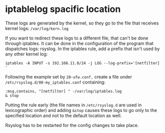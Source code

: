 # iptablelog spacific location

These logs are generated by the kernel, so they go to the file that receives kernel logs: `/var/log/kern.log`

If you want to redirect these logs to a different file, that can't be done through iptables. It can be done in the configuration of the program that dispatches logs: rsyslog. In the iptables rule, add a prefix that isn't used by any other kernel log:


```
iptables -A INPUT -s 192.168.11.0/24 -j LOG --log-prefix='[netfilter] '
```

Following the example set by `20-ufw.conf,` create a file under `/etc/rsyslog.d/00-my_iptables.conf` containing:

```
:msg,contains, "[netfilter] " -/var/log/iptables.log
& stop
```

Putting the rule early (the file names in `/etc/rsyslog.d` are used in lexicographic order) and adding `&stop` causes these logs to go only to the specified location and not to the default location as well.

Rsyslog has to be restarted for the config changes to take place.
